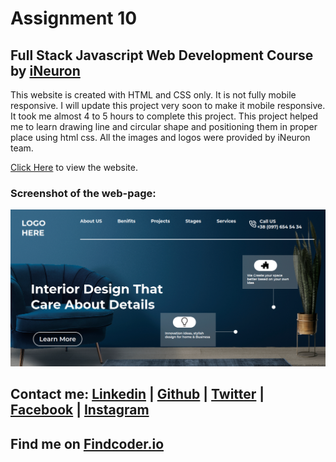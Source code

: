 # Assignment 10
## Full Stack Javascript Web Development Course by [iNeuron](https://ineuron.ai/)

This website is created with HTML and CSS only. It is not fully mobile responsive. I will update this project very soon to make it mobile responsive. It took me almost 4 to 5 hours to complete this project. This project helped me to learn drawing line and circular shape and positioning them in proper place using html css. All the images and logos were provided by iNeuron team.

[Click Here](https://fsjs-assignment10.netlify.app/) to view the website.

### Screenshot of the web-page:

![Full website](./images/Screenshot_20220807_170050.png)


## Contact me: [Linkedin](https://www.linkedin.com/in/subham-dutta-8670b8178/) | [Github](https://github.com/Sduttt) | [Twitter](https://twitter.com/Subhamd88404337) | [Facebook](https://www.facebook.com/profile.php?id=100073951804006) | [Instagram](https://www.instagram.com/its_subham_dutta/)

## Find me on [Findcoder.io](https://www.findcoder.io/u/sdutta)